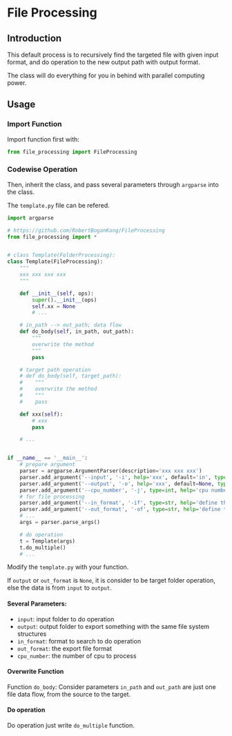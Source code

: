 # File Processing
## Introduction
This default process is to recursively find the targeted file with given input format, and do operation to the new output path with output format.

The class will do everything for you in behind with parallel computing power.
## Usage
### Import Function
Import function first with:
```python
from file_processing import FileProcessing
```
### Codewise Operation
Then, inherit the class, and pass several parameters through `argparse` into the class.

The `template.py` file can be refered.
```python
import argparse

# https://github.com/RobertBoganKang/FileProcessing
from file_processing import *


# class Template(FolderProcessing):
class Template(FileProcessing):
    """
    xxx xxx xxx xxx
    """

    def __init__(self, ops):
        super().__init__(ops)
        self.xx = None
        # ...

    # in_path --> out_path; data flow
    def do_body(self, in_path, out_path):
        """
        overwrite the method
        """
        pass

    # target path operation
    # def do_body(self, target_path):
    #    """
    #    overwrite the method
    #    """
    #    pass

    def xxx(self):
        # xxx
        pass

    # ...


if __name__ == '__main__':
    # prepare argument
    parser = argparse.ArgumentParser(description='xxx xxx xxx')
    parser.add_argument('--input', '-i', help='xxx', default='in', type=str)
    parser.add_argument('--output', '-o', help='xxx', default=None, type=str)
    parser.add_argument('--cpu_number', '-j', type=int, help='cpu number of processing', default=0)
    # for file processing
    parser.add_argument('--in_format', '-if', type=str, help='define the input format', default='xxx')
    parser.add_argument('--out_format', '-of', type=str, help='define the output format', default=None)
    # ...
    args = parser.parse_args()

    # do operation
    t = Template(args)
    t.do_multiple()
    # ...
```
Modify the `template.py` with your function.

If `output` or `out_format` is `None`, it is consider to be target folder operation, else the data is from `input` to `output`.
#### Several Parameters:
* `input`: input folder to do operation
* `output`: output folder to export something with the same file system structures
* `in_format`: format to search to do operation
* `out_format`: the export file format
* `cpu_number`: the number of cpu to process
#### Overwrite Function
Function `do_body`:
Consider parameters `in_path` and `out_path` are just one file data flow, from the source to the target.
#### Do operation
Do operation just write `do_multiple` function.

